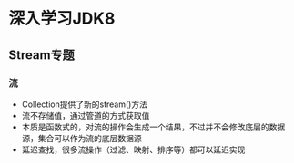 # 深入学习JDK8

## Stream专题

### 流
* Collection提供了新的stream()方法
* 流不存储值，通过管道的方式获取值
* 本质是函数式的，对流的操作会生成一个结果，不过并不会修改底层的数据源，集合可以作为流的底层数据源
* 延迟查找，很多流操作（过滤、映射、排序等）都可以延迟实现


